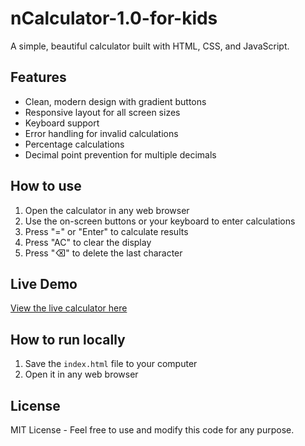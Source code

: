 # nCalculator-1.0-for-kids

A simple, beautiful calculator built with HTML, CSS, and JavaScript.

## Features
- Clean, modern design with gradient buttons
- Responsive layout for all screen sizes
- Keyboard support
- Error handling for invalid calculations
- Percentage calculations
- Decimal point prevention for multiple decimals

## How to use
1. Open the calculator in any web browser
2. Use the on-screen buttons or your keyboard to enter calculations
3. Press "=" or "Enter" to calculate results
4. Press "AC" to clear the display
5. Press "⌫" to delete the last character

## Live Demo
[View the live calculator here](https://moustyb.github.io/nCalculator-1.0-for-kids/)

## How to run locally
1. Save the `index.html` file to your computer
2. Open it in any web browser

## License
MIT License - Feel free to use and modify this code for any purpose.

